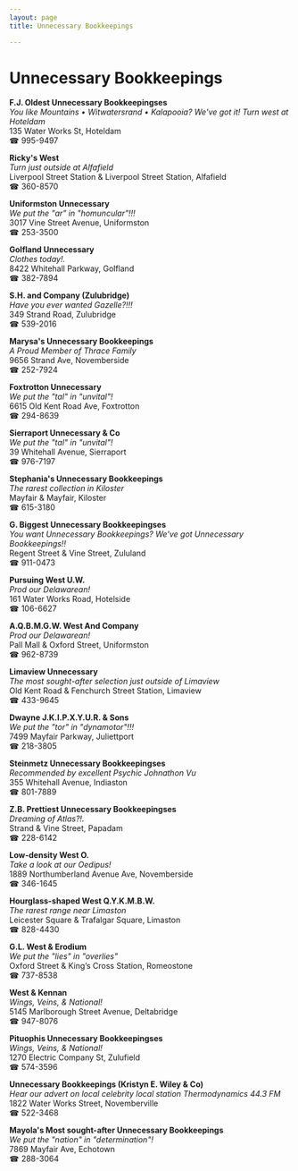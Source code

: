 ```yaml
---
layout: page 
title: Unnecessary Bookkeepings

---
```



# Unnecessary Bookkeepings


 **F.J. Oldest Unnecessary Bookkeepingses**  
_You like Mountains • Witwatersrand • Kalapooia? We've got it! 
Turn west at Hoteldam_  
135 Water Works St, Hoteldam  
☎ 995-9497

**Ricky's West**  
_Turn just outside at Alfafield_  
Liverpool Street Station & Liverpool Street Station, Alfafield  
☎ 360-8570

**Uniformston Unnecessary**  
_We put the "ar" in "homuncular"!!!_  
3017 Vine Street Avenue, Uniformston  
☎ 253-3500

**Golfland Unnecessary**  
_Clothes today!._  
8422 Whitehall Parkway, Golfland  
☎ 382-7894

**S.H. and Company (Zulubridge)**  
_Have you ever wanted Gazelle?!!!_  
349 Strand Road, Zulubridge  
☎ 539-2016

**Marysa's Unnecessary Bookkeepings**  
_A Proud Member of Thrace Family_  
9656 Strand Ave, Novemberside  
☎ 252-7924

**Foxtrotton Unnecessary**  
_We put the "tal" in "unvital"!_  
6615 Old Kent Road Ave, Foxtrotton  
☎ 294-8639

**Sierraport Unnecessary & Co**  
_We put the "tal" in "unvital"!_  
39 Whitehall Avenue, Sierraport  
☎ 976-7197

**Stephania's Unnecessary Bookkeepings**  
_The rarest collection in Kiloster_  
Mayfair & Mayfair, Kiloster  
☎ 615-3180

**G. Biggest Unnecessary Bookkeepingses**  
_You want Unnecessary Bookkeepings? We've got Unnecessary Bookkeepings!!_  
Regent Street & Vine Street, Zululand  
☎ 911-0473

**Pursuing West U.W.**  
_Prod our Delawarean!_  
161 Water Works Road, Hotelside  
☎ 106-6627

**A.Q.B.M.G.W. West And Company**  
_Prod our Delawarean!_  
Pall Mall & Oxford Street, Uniformston  
☎ 962-8739

**Limaview Unnecessary**  
_The most sought-after selection just outside of Limaview_  
Old Kent Road & Fenchurch Street Station, Limaview  
☎ 433-9645

**Dwayne J.K.I.P.X.Y.U.R. & Sons**  
_We put the "tor" in "dynamotor"!!!_  
7499 Mayfair Parkway, Juliettport  
☎ 218-3805

**Steinmetz Unnecessary Bookkeepingses**  
_Recommended by excellent Psychic Johnathon Vu_  
355 Whitehall Avenue, Indiaston  
☎ 801-7889

**Z.B. Prettiest Unnecessary Bookkeepingses**  
_Dreaming of Atlas?!._  
Strand & Vine Street, Papadam  
☎ 228-6142

**Low-density West O.**  
_Take a look at our Oedipus!_  
1889 Northumberland Avenue Ave, Novemberside  
☎ 346-1645

**Hourglass-shaped West Q.Y.K.M.B.W.**  
_The rarest range near Limaston_  
Leicester Square & Trafalgar Square, Limaston  
☎ 828-4430

**G.L. West & Erodium**  
_We put the "lies" in "overlies"_  
Oxford Street & King’s Cross Station, Romeostone  
☎ 737-8538

**West & Kennan**  
_Wings, Veins, & National!_  
5145 Marlborough Street Avenue, Deltabridge  
☎ 947-8076

**Pituophis Unnecessary Bookkeepingses**  
_Wings, Veins, & National!_  
1270 Electric Company St, Zulufield  
☎ 574-3596

**Unnecessary Bookkeepings (Kristyn E. Wiley & Co)**  
_Hear our advert on local celebrity local station Thermodynamics 44.3 FM_  
1822 Water Works Street, Novemberville  
☎ 522-3468

**Mayola's Most sought-after Unnecessary Bookkeepings**  
_We put the "nation" in "determination"!_  
7869 Mayfair Ave, Echotown  
☎ 288-3064

